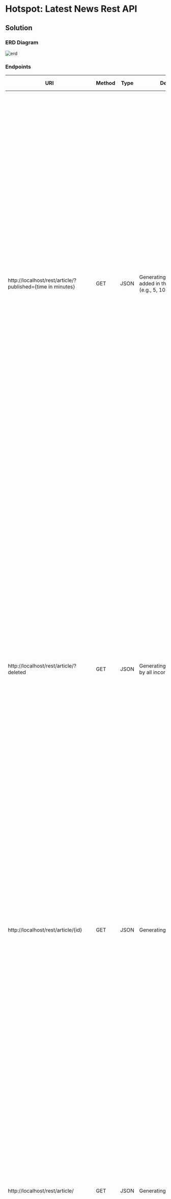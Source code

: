 # Hotspot: Latest News Rest API

## Solution
### ERD Diagram
![erd](https://i.imgur.com/OcxZl8p.png)

### Endpoints
| URI                                                   	| Method 	| Type 	| Description                                                                                            	| Example Request                                                                                                                                                                                                                                                	| Example Response Body                                                                                                                                                                                                                                                                                                                                                                                                                                                                                                                                                                                                                                                                                                                                                                                                                                                                                                        	|
|-------------------------------------------------------	|--------	|------	|--------------------------------------------------------------------------------------------------------	|----------------------------------------------------------------------------------------------------------------------------------------------------------------------------------------------------------------------------------------------------------------	|------------------------------------------------------------------------------------------------------------------------------------------------------------------------------------------------------------------------------------------------------------------------------------------------------------------------------------------------------------------------------------------------------------------------------------------------------------------------------------------------------------------------------------------------------------------------------------------------------------------------------------------------------------------------------------------------------------------------------------------------------------------------------------------------------------------------------------------------------------------------------------------------------------------------------	|
| http://localhost/rest/article/?published={time in minutes} 	| GET    	| JSON 	| Generating a list of materials added in the last X minutes (e.g., 5, 10, or 60)                        	|                                                                                                                                                                                                                                                                	| [{     "id": 1,     "category": {         "id": 1,         "name": "Спорт"     },     "title": "Човек от треньорският щаб на Спартак Плевен наплю главният съдия",     "content": "Доктор Емил Попов от треньорскяит щаб на Спартак Плевен наплю главният съдия Иван Петров след като му бе забранено да влезе да укаже помощ на падналия на земята десен бек Георги Георгиев.",     "event": "среша от 3 кръг на Б група Спратак Плевен - Чардафон Габрово",     "location": "Стадион Белите орли, Плевен",     "published": "2019-05-27 20:14:34" }",     "{     "id": 2,     "category": {         "id": 2,         "name": "Политика"     },     "title": "Партия БЗЗ напусна събранието предварително",     "content": "Десете члена на БЗЗ напуснаха събранието на ХДХ минути след неговият старт.",     "event": null,     "location": "Парламента",     "published": "2019-05-27 20:14:34" }]                        	|
| http://localhost/rest/article/?deleted                     	| GET    	| JSON 	| Generating a list of materials by all incorrect information                                            	|                                                                                                                                                                                                                                                                	| [     "{     "id": 1,     "category": {         "id": 1,         "name": "Спорт"     },     "title": "Човек от треньорският щаб на Спартак Плевен наплю главният съдия",     "content": "Доктор Емил Попов от треньорскяит щаб на Спартак Плевен наплю главният съдия Иван Петров след като му бе забранено да влезе да укаже помощ на падналия на земята десен бек Георги Георгиев.",     "event": "среша от 3 кръг на Б група Спратак Плевен - Чардафон Габрово",     "location": "Стадион Белите орли, Плевен",     "published": "2019-05-28 08:21:27" }",     "{     "id": 2,     "category": {         "id": 2,         "name": "Политика"     },     "title": "Партия БЗЗ напусна събранието предварително",     "content": "Десете члена на БЗЗ напуснаха събранието на ХДХ минути след неговият старт.",     "event": null,     "location": "Парламента",     "published": "2019-05-28 08:21:27" }" ]                	|
| http://localhost/rest/article/{id}                         	| GET    	| JSON 	| Generating single article                                                                              	|                                                                                                                                                                                                                                                                	| {     "id": 2,     "category": {         "id": 2,         "name": "Политика"     },     "title": "Партия БЗЗ напусна събранието предварително",     "content": "Десете члена на БЗЗ напуснаха събранието на ХДХ минути след неговият старт.",     "event": null,     "location": "Парламента",     "published": "2019-05-28 08:21:27" }                                                                                                                                                                                                                                                                                                                                                                                                                                                                                                                                                                                      	|
| http://localhost/rest/article/                             	| GET    	| JSON 	| Generating all public articles                                                                         	|                                                                                                                                                                                                                                                                	| [{      "id": 1,      "category": {          "id": 1,          "name": "Спорт"      },      "title": "Човек от треньорският щаб на Спартак Плевен наплю главният съдия",      "content": "Доктор Емил Попов от треньорскяит щаб на Спартак Плевен наплю главният съдия Иван Петров след като му бе забранено да влезе да укаже помощ на падналия на земята десен бек Георги Георгиев.",      "event": "среша от 3 кръг на Б група Спратак Плевен - Чардафон Габрово",      "location": "Стадион Белите орли, Плевен",      "published": "2019-05-27 20:14:34"  }",      "{      "id": 2,      "category": {          "id": 2,          "name": "Политика"      },      "title": "Партия БЗЗ напусна събранието предварително",      "content": "Десете члена на БЗЗ напуснаха събранието на ХДХ минути след неговият старт.",      "event": null,      "location": "Парламента",      "published": "2019-05-27 20:14:34"  }] 	|
| http://localhost/rest/article/                             	| POST   	| JSON 	| Creating new articles by one or multiple JSON objects. The input must be array of objects.             	| [     {         "category": 2,         "title": "Партия БЗЗ напусна събранието предварително",         "content": "Десете члена на БЗЗ напуснаха събранието на ХДХ минути след неговият старт.",         "event": "",         "location": "Парламента"     } ] 	| {     "message": "article created" }                                                                                                                                                                                                                                                                                                                                                                                                                                                                                                                                                                                                                                                                                                                                                                                                                                                                                         	|
| https://localhost/rest/article/{id}                        	| PUT    	| JSON 	| Updating the status of the current article by id. Possible status are : 'Open','Error','Wrong','Other' 	| { 	 "status":"other" }                                                                                                                                                                                                                                          	| {     "message": "article updated" }                                                                                                                                                                                                                                                                                                                                                                                                                                                                                                                                                                                                                                                                                                                                                                                                                                                                                         	|
| https://localhost/rest/category/{id}                       	| GET    	| JSON 	| Generating a list of materials of all public entries in a selected category                            	|                                                                                                                                                                                                                                                                	| [{       "id": 1,       "category": {           "id": 1,           "name": "Спорт"       },       "title": "Човек от треньорският щаб на Спартак Плевен наплю главният съдия",       "content": "Доктор Емил Попов от треньорскяит щаб на Спартак Плевен наплю главният съдия Иван Петров след като му бе забранено да влезе да укаже помощ на падналия на земята десен бек Георги Георгиев.",       "event": "среша от 3 кръг на Б група Спратак Плевен - Чардафон Габрово",       "location": "Стадион Белите орли, Плевен",       "published": "2019-05-27 20:14:34"   }]                                                                                                                                                                                                                                                                                                                                                 	|

## Problem Description
A software product has to be implemented to facilitate the work of a team of journalists on the project "From the place of the event".
The idea is that the field team can easily and conveniently send information to the office assignment, where this information is properly processed.

### A unit of information will contain the following data:
<ul>
  <li>Category (required)</li>
  <li>Title (required)</li>
  <li>Content (required)</li>
  <li>Event (Optional)</li>
  <li>Location (optional)</li>
</ul>

> Example 1:
 Категория: Спорт
 Заглавие: Човек от треньорският щаб на Спартак Плевен наплю главният съдия
Съдържание:
Доктор Емил Попов от треньорскяит щаб на Спартак Плевен наплю главният съдия Иван Петров след като му бе забранено да влезе да укаже помощ на падналия на земята десен бек Георги Георгиев.
 - Събитие: среша от 3 кръг на Б група Спратак Плевен - Чардафон Габрово
 - Местоположение: Стадион Белите орли, Плевен
 
 > Example 2:

Категория: Политика
Заглавие: Партия БЗЗ напусна събранието предварително
Съдържание: Десете члена на БЗЗ напуснаха събранието на ХДХ минути след неговият старт.
Събътие:
Местоположение: Парламента
 
 **************************************


#### Problem 1: Establish the database

Create a table (or tables) for the needs of the project "From the place of the event".

requirements: MariaDB 10.0.35


**************************************

*************************************
#### Problem 2: Create an API

To make an API for the project as it should have the following capabilities:

- Adding a unit of information
- Adding multiple information (that is, at one time, adding from 2 to X information units similar to the example above)
- Delete unit information by one of the following criteria:
   - error
   - Misleading information
   - something else
- Generating a list of materials by different criteria
  - added in the last X minutes (e.g., 5, 10, or 60)
  - all incorrect information
  - all records
  - all entries in a selected category

There is no need for authorization to do so. That is, we accept that all users of this API have the right to use it.

Requirements: php 5.5 or later

*********************************************
